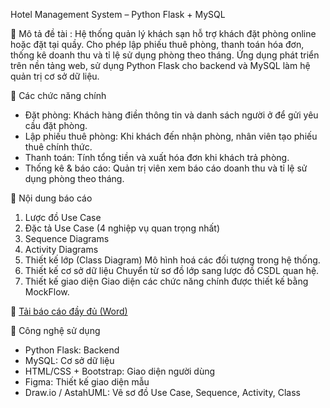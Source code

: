 Hotel Management System – Python Flask + MySQL 

📌 Mô tả đề tài :
Hệ thống quản lý khách sạn hỗ trợ khách đặt phòng online hoặc đặt tại quầy. Cho phép lập phiếu thuê phòng, thanh toán hóa đơn, thống kê doanh thu và tỉ lệ sử dụng phòng theo tháng.
Ứng dụng phát triển trên nền tảng web, sử dụng Python Flask cho backend và MySQL làm hệ quản trị cơ sở dữ liệu.

🚀 Các chức năng chính
- Đặt phòng: Khách hàng điền thông tin và danh sách người ở để gửi yêu cầu đặt phòng.
- Lập phiếu thuê phòng: Khi khách đến nhận phòng, nhân viên tạo phiếu thuê chính thức.
- Thanh toán: Tính tổng tiền và xuất hóa đơn khi khách trả phòng.
- Thống kê & báo cáo: Quản trị viên xem báo cáo doanh thu và tỉ lệ sử dụng phòng theo tháng.

📄 Nội dung báo cáo
1. Lược đồ Use Case
2. Đặc tả Use Case (4 nghiệp vụ quan trọng nhất)
3. Sequence Diagrams
4. Activity Diagrams
5. Thiết kế lớp (Class Diagram)
Mô hình hoá các đối tượng trong hệ thống.
6. Thiết kế cơ sở dữ liệu
Chuyển từ sơ đồ lớp sang lược đồ CSDL quan hệ.
7. Thiết kế giao diện
Giao diện các chức năng chính được thiết kế bằng MockFlow.

📄 [Tải báo cáo đầy đủ (Word)](https://github.com/lehuuhau1231/HotelManagementWeb/blob/main/BaoCao_QuanLyKhachSan_Nhom08.docx)

🔧 Công nghệ sử dụng
- Python Flask: Backend 
- MySQL: Cơ sở dữ liệu
- HTML/CSS + Bootstrap: Giao diện người dùng
- Figma: Thiết kế giao diện mẫu
- Draw.io / AstahUML: Vẽ sơ đồ Use Case, Sequence, Activity, Class
